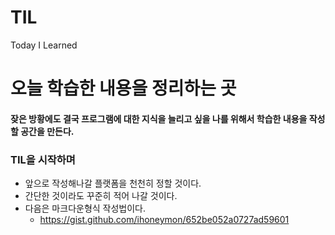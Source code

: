 # TIL
Today I Learned
# 오늘 학습한 내용을 정리하는 곳
#### 잦은 방황에도 결국 프로그램에 대한 지식을 늘리고 싶을 나를 위해서 학습한 내용을 작성할 공간을 만든다.

### TIL을 시작하며
* 앞으로 작성해나갈 플랫폼을 천천히 정할 것이다.
* 간단한 것이라도 꾸준히 적어 나갈 것이다.
* 다음은 마크다운형식 작성법이다.
  - https://gist.github.com/ihoneymon/652be052a0727ad59601
